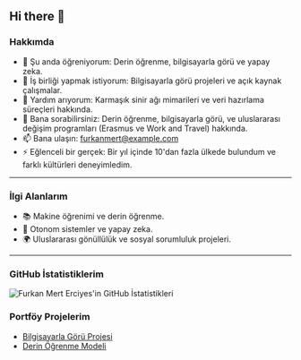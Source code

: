 ## Hi there 👋

### Hakkımda
- 🌱 Şu anda öğreniyorum: Derin öğrenme, bilgisayarla görü ve yapay zeka.
- 👯 İş birliği yapmak istiyorum: Bilgisayarla görü projeleri ve açık kaynak çalışmalar.
- 🤔 Yardım arıyorum: Karmaşık sinir ağı mimarileri ve veri hazırlama süreçleri hakkında.
- 💬 Bana sorabilirsiniz: Derin öğrenme, bilgisayarla görü, ve uluslararası değişim programları (Erasmus ve Work and Travel) hakkında.
- 📫 Bana ulaşın: [furkanmert@example.com](mailto:furkanmert@example.com)
- ⚡ Eğlenceli bir gerçek: Bir yıl içinde 10'dan fazla ülkede bulundum ve farklı kültürleri deneyimledim.

---

### İlgi Alanlarım
- 📚 Makine öğrenimi ve derin öğrenme.
- 🚀 Otonom sistemler ve yapay zeka.
- 🌍 Uluslararası gönüllülük ve sosyal sorumluluk projeleri.

---

### GitHub İstatistiklerim
![Furkan Mert Erciyes'in GitHub İstatistikleri](https://github-readme-stats.vercel.app/api?username=furkanmert-erciyes&show_icons=true&theme=radical)

### Portföy Projelerim
- [Bilgisayarla Görü Projesi](https://github.com/username/project1)
- [Derin Öğrenme Modeli](https://github.com/username/project2)
